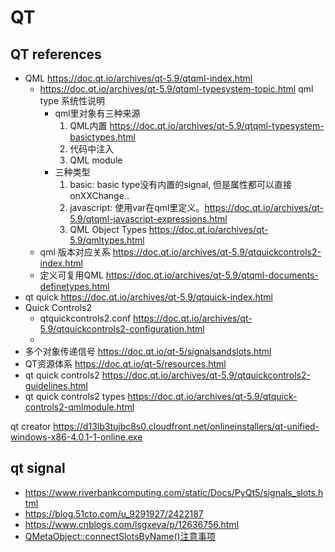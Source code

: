 # QT


## QT references
- QML https://doc.qt.io/archives/qt-5.9/qtqml-index.html
  - https://doc.qt.io/archives/qt-5.9/qtqml-typesystem-topic.html  qml type 系统性说明
    - qml里对象有三种来源
      1. QML内置 https://doc.qt.io/archives/qt-5.9/qtqml-typesystem-basictypes.html 
      2. 代码中注入
      3. QML module
    - 三种类型
      1. basic: basic type没有内置的signal, 但是属性都可以直接onXXChange..
      2. javascript: 使用var在qml里定义。https://doc.qt.io/archives/qt-5.9/qtqml-javascript-expressions.html
      3.  QML Object Types   https://doc.qt.io/archives/qt-5.9/qmltypes.html
  - qml 版本对应关系  https://doc.qt.io/archives/qt-5.9/qtquickcontrols2-index.html
  - 定义可复用QML https://doc.qt.io/archives/qt-5.9/qtqml-documents-definetypes.html
- qt quick  https://doc.qt.io/archives/qt-5.9/qtquick-index.html
- Quick Controls2
  - qtquickcontrols2.conf  https://doc.qt.io/archives/qt-5.9/qtquickcontrols2-configuration.html
  - 
- 多个对象传递信号  https://doc.qt.io/qt-5/signalsandslots.html
- QT资源体系 https://doc.qt.io/qt-5/resources.html
- qt quick controls2 https://doc.qt.io/archives/qt-5.9/qtquickcontrols2-guidelines.html
- qt quick controls2 types https://doc.qt.io/archives/qt-5.9/qtquick-controls2-qmlmodule.html





qt creator https://d13lb3tujbc8s0.cloudfront.net/onlineinstallers/qt-unified-windows-x86-4.0.1-1-online.exe

## qt signal
- https://www.riverbankcomputing.com/static/Docs/PyQt5/signals_slots.html
- https://blog.51cto.com/u_9291927/2422187
- https://www.cnblogs.com/lsgxeva/p/12636756.html
- [QMetaObject::connectSlotsByName()注意事项](https://blog.csdn.net/qq_43058397/article/details/121047314 )
